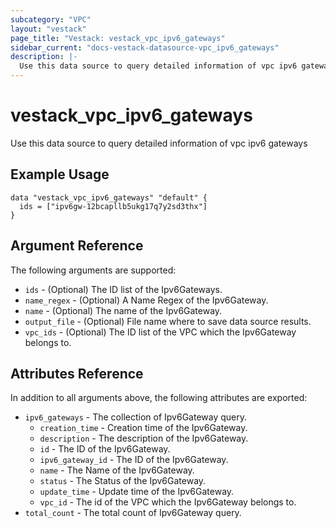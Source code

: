 ```yaml
---
subcategory: "VPC"
layout: "vestack"
page_title: "Vestack: vestack_vpc_ipv6_gateways"
sidebar_current: "docs-vestack-datasource-vpc_ipv6_gateways"
description: |-
  Use this data source to query detailed information of vpc ipv6 gateways
---
```

# vestack_vpc_ipv6_gateways
Use this data source to query detailed information of vpc ipv6 gateways
## Example Usage
```hcl
data "vestack_vpc_ipv6_gateways" "default" {
  ids = ["ipv6gw-12bcapllb5ukg17q7y2sd3thx"]
}
```
## Argument Reference
The following arguments are supported:
* `ids` - (Optional) The ID list of the Ipv6Gateways.
* `name_regex` - (Optional) A Name Regex of the Ipv6Gateway.
* `name` - (Optional) The name of the Ipv6Gateway.
* `output_file` - (Optional) File name where to save data source results.
* `vpc_ids` - (Optional) The ID list of the VPC which the Ipv6Gateway belongs to.

## Attributes Reference
In addition to all arguments above, the following attributes are exported:
* `ipv6_gateways` - The collection of Ipv6Gateway query.
    * `creation_time` - Creation time of the Ipv6Gateway.
    * `description` - The description of the Ipv6Gateway.
    * `id` - The ID of the Ipv6Gateway.
    * `ipv6_gateway_id` - The ID of the Ipv6Gateway.
    * `name` - The Name of the Ipv6Gateway.
    * `status` - The Status of the Ipv6Gateway.
    * `update_time` - Update time of the Ipv6Gateway.
    * `vpc_id` - The id of the VPC which the Ipv6Gateway belongs to.
* `total_count` - The total count of Ipv6Gateway query.


